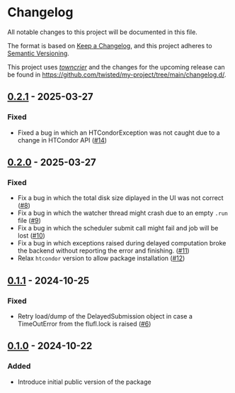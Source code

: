 # Changelog

All notable changes to this project will be documented in this file.

The format is based on [Keep a Changelog](https://keepachangelog.com/en/1.0.0/), and this project adheres to [Semantic Versioning](https://semver.org/spec/v2.0.0.html).

This project uses [*towncrier*](https://towncrier.readthedocs.io/) and the changes for the upcoming release can be found in <https://github.com/twisted/my-project/tree/main/changelog.d/>.

<!-- towncrier release notes start -->

## [0.2.1](https://github.com/juaml/joblib-htcondor/tree/0.2.1) - 2025-03-27

### Fixed

- Fixed a bug in which an HTCondorException was not caught due to a change in HTCondor API ([#14](https://github.com/juaml/joblib-htcondor/issues/14))


## [0.2.0](https://github.com/juaml/joblib-htcondor/tree/0.2.0) - 2025-03-27

### Fixed

- Fix a bug in which the total disk size diplayed in the UI was not correct ([#8](https://github.com/juaml/joblib-htcondor/issues/8))
- Fix a bug in which the watcher thread might crash due to an empty `.run` file ([#9](https://github.com/juaml/joblib-htcondor/issues/9))
- Fix a bug in which the scheduler submit call might fail and job will be lost ([#10](https://github.com/juaml/joblib-htcondor/issues/10))
- Fix a bug in which exceptions raised during delayed computation broke the backend without reporting the error and finishing. ([#11](https://github.com/juaml/joblib-htcondor/issues/11))
- Relax `htcondor` version to allow package installation ([#12](https://github.com/juaml/joblib-htcondor/issues/12))


## [0.1.1](https://github.com/juaml/joblib-htcondor/tree/0.1.1) - 2024-10-25

### Fixed

- Retry load/dump of the DelayedSubmission object in case a TimeOutError from the flufl.lock is raised ([#6](https://github.com/juaml/joblib-htcondor/issues/6))


## [0.1.0](https://github.com/juaml/joblib-htcondor/tree/0.1.0) - 2024-10-22

### Added

- Introduce initial public version of the package
